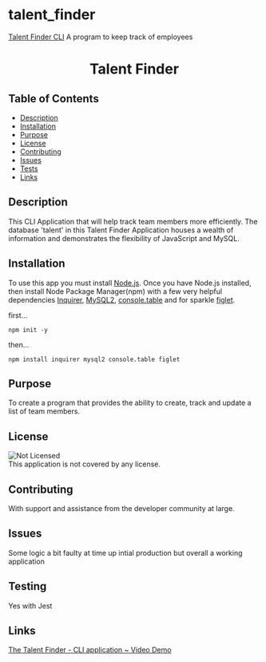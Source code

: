 # talent_finder

[Talent Finder CLI](https://img.shields.io/npm/v/npm.svg?style=flat)
A program to keep track of employees
<br />

  <h1 align="center"> Talent Finder </h1>
     
  ## Table of Contents
  - [Description](#description)
  - [Installation](#installation)
  - [Purpose](#purpose)
  - [License](#license)
  - [Contributing](#contributing)
  - [Issues](#issues)
  - [Tests](#tests)
  - [Links](#links)
  ## Description
   This CLI Application that will help track team members more efficiently.  The database 'talent' in this Talent Finder Application houses a wealth of information and demonstrates the flexibility of JavaScript and MySQL.
  ## Installation
   To use this app you must install [Node.js](https://nodejs.org/en/).  Once you have Node.js installed, then install Node Package Manager(npm) with a few very helpful dependencies [Inquirer](https://www.npmjs.com/package/inquirer), [MySQL2](https://www.npmjs.com/package/mysql2), [console.table](https://www.npmjs.com/package/console.table) and for sparkle [figlet](https://www.npmjs.com/package/figlet).

first...

```
npm init -y
```

then...

```
npm install inquirer mysql2 console.table figlet
```

## Purpose

To create a program that provides the ability to create, track and update a list of team members.

## License

![Not Licensed](https://img.shields.io/badge/license--tertiary)
<br />
This application is not covered by any license.

## Contributing

With support and assistance from the developer community at large.

## Issues

Some logic a bit faulty at time up intial production but overall a working application

## Testing

Yes with Jest

## Links

[The Talent Finder - CLI application ~ Video Demo](https://youtu.be/pA7Q739MFaU)
